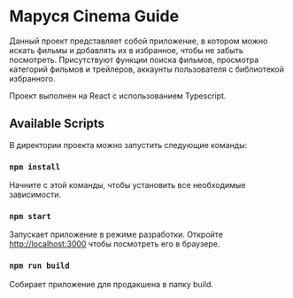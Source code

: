 # Маруся Cinema Guide

Данный проект представляет собой приложение, в котором можно искать фильмы и
добавлять их в избранное, чтобы не забыть посмотреть. Присутствуют функции 
поиска фильмов, просмотра категорий фильмов и трейлеров, аккаунты пользователя
с библиотекой избранного.

Проект выполнен на React с использованием Typescript.

## Available Scripts

В директории проекта можно запустить следующие команды:

### `npm install`

Начните с этой команды, чтобы установить все необходимые зависимости.

### `npm start`

Запускает приложение в режиме разработки.
Откройте [http://localhost:3000](http://localhost:3000) чтобы посмотреть его в браузере.

### `npm run build`

Собирает приложение для продакшена в папку build.
